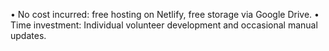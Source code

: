 • No cost incurred: free hosting on Netlify, free storage via Google Drive.
• Time investment: Individual volunteer development and occasional manual updates.
